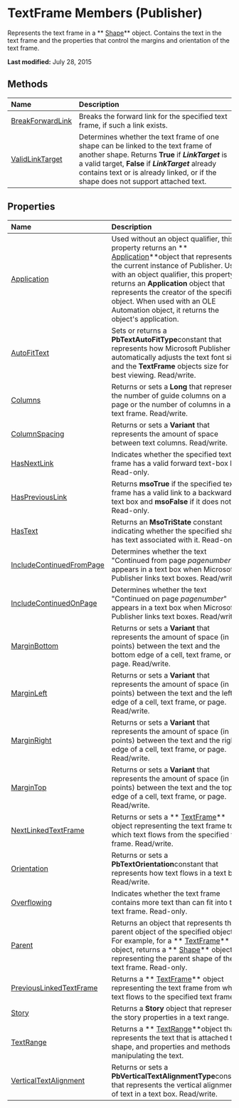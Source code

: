 
# TextFrame Members (Publisher)
Represents the text frame in a  ** [Shape](666cb7f0-62a8-f419-9838-007ef29506ee.md)** object. Contains the text in the text frame and the properties that control the margins and orientation of the text frame.

 **Last modified:** July 28, 2015


## Methods



|**Name**|**Description**|
|:-----|:-----|
| [BreakForwardLink](60a7a798-ebd3-e00d-032d-685dd0d5a042.md)|Breaks the forward link for the specified text frame, if such a link exists.|
| [ValidLinkTarget](ee946f58-669f-7150-0f40-2dd3b857e274.md)|Determines whether the text frame of one shape can be linked to the text frame of another shape. Returns  **True** if **_LinkTarget_** is a valid target, **False** if **_LinkTarget_** already contains text or is already linked, or if the shape does not support attached text.|

## Properties



|**Name**|**Description**|
|:-----|:-----|
| [Application](14b41c64-cdd3-f1ab-202c-49f18d72d035.md)|Used without an object qualifier, this property returns an  ** [Application](acfc7efb-e6a5-a89a-3aee-3cb4af2f3508.md)**object that represents the current instance of Publisher. Used with an object qualifier, this property returns an  **Application** object that represents the creator of the specified object. When used with an OLE Automation object, it returns the object's application.|
| [AutoFitText](468a9d3e-cb9d-8147-60ea-eb839d691e7a.md)|Sets or returns a  **PbTextAutoFitType**constant that represents how Microsoft Publisher automatically adjusts the text font size and the  **TextFrame** objects size for best viewing. Read/write.|
| [Columns](b025f208-3ca4-c0f1-e01e-023931c4c545.md)|Returns or sets a  **Long** that represents the number of guide columns on a page or the number of columns in a text frame. Read/write.|
| [ColumnSpacing](3b650d29-3716-e9b1-eaf0-92bdc0b77c5f.md)|Returns or sets a  **Variant** that represents the amount of space between text columns. Read/write.|
| [HasNextLink](907ec470-e283-906a-e25f-f5a8548a18a4.md)|Indicates whether the specified text frame has a valid forward text-box link. Read-only.|
| [HasPreviousLink](85e0b497-55c9-d49f-2b65-e199361c121a.md)|Returns  **msoTrue** if the specified text frame has a valid link to a backward text box and **msoFalse** if it does not. Read-only.|
| [HasText](f8d1c660-c3f1-e835-adc3-114e6611de98.md)|Returns an  **MsoTriState** constant indicating whether the specified shape has text associated with it. Read-only.|
| [IncludeContinuedFromPage](7c129bf2-60da-4170-1410-94961ccf3345.md)|Determines whether the text "Continued from page  _pagenumber_" appears in a text box when Microsoft Publisher links text boxes. Read/write.|
| [IncludeContinuedOnPage](defa0bd7-abe7-ac2a-97a1-de5c5f0df790.md)|Determines whether the text "Continued on page  _pagenumber_" appears in a text box when Microsoft Publisher links text boxes. Read/write.|
| [MarginBottom](55858bba-1103-48ba-64d6-5cc5ab677867.md)|Returns or sets a  **Variant** that represents the amount of space (in points) between the text and the bottom edge of a cell, text frame, or page. Read/write.|
| [MarginLeft](4e784b9f-9467-5a14-c211-589e69c3b8bc.md)|Returns or sets a  **Variant** that represents the amount of space (in points) between the text and the left edge of a cell, text frame, or page. Read/write.|
| [MarginRight](bdbde217-6a51-7823-ac93-8bbffa583544.md)|Returns or sets a  **Variant** that represents the amount of space (in points) between the text and the right edge of a cell, text frame, or page. Read/write.|
| [MarginTop](9709eefe-0857-f228-aa56-780c4789a413.md)|Returns or sets a  **Variant** that represents the amount of space (in points) between the text and the top edge of a cell, text frame, or page. Read/write.|
| [NextLinkedTextFrame](5ba08ab5-8515-4efe-59a3-79a11f6a7c4e.md)|Returns or sets a  ** [TextFrame](95e88f5a-b3dc-272e-7c1d-5282c97ae11e.md)** object representing the text frame to which text flows from the specified text frame. Read/write.|
| [Orientation](f510e624-6322-4054-5e7f-8688c5ea817a.md)|Returns or sets a  **PbTextOrientation**constant that represents how text flows in a text box. Read/write.|
| [Overflowing](5a0f053b-519a-1637-0d73-992c56cdd7f0.md)|Indicates whether the text frame contains more text than can fit into the text frame. Read-only.|
| [Parent](c4d2d0bd-7a6b-201c-4b1b-416490ab8023.md)|Returns an object that represents the parent object of the specified object. For example, for a  ** [TextFrame](95e88f5a-b3dc-272e-7c1d-5282c97ae11e.md)** object, returns a ** [Shape](666cb7f0-62a8-f419-9838-007ef29506ee.md)** object representing the parent shape of the text frame. Read-only.|
| [PreviousLinkedTextFrame](00947ec3-fcff-4451-491b-5b7748ccb74e.md)|Returns a  ** [TextFrame](95e88f5a-b3dc-272e-7c1d-5282c97ae11e.md)** object representing the text frame from which text flows to the specified text frame.|
| [Story](7bbe0967-83aa-745b-ad13-8a7dfe61811c.md)|Returns a  **Story** object that represents the story properties in a text range.|
| [TextRange](44a8395e-81dc-7d06-f068-89f77a889f5e.md)|Returns a  ** [TextRange](566f240b-d2a6-8cb3-9eb7-68328d6c28bd.md)**object that represents the text that is attached to a shape, and properties and methods for manipulating the text.|
| [VerticalTextAlignment](cd809f00-b092-c483-fe99-2aa8043fb684.md)|Returns or sets a  **PbVerticalTextAlignmentType**constant that represents the vertical alignment of text in a text box. Read/write.|

